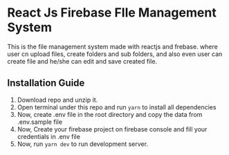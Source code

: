 # React Js Firebase FIle Management System 

This is the file management system made with reactjs and frebase. where user cn upload files, create folders and sub folders, and also even user can create file and he/she can edit and save created file.



## Installation Guide

1. Download repo and unzip it.
2. Open terminal under this repo and run `yarn` to install all dependencies
3. Now, create .env file in the root directory and copy the data from .env.sample file
4. Now, Create your firebase project on firebase console and fill your credentials in .env file
5. Now, run `yarn dev` to run development server.

